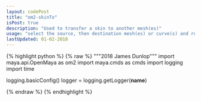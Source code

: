 ```yaml
---
layout: codePost
title: "om2-skinTo"
isPost: true
description: "Used to transfer a skin to another mesh(es)"
usage: "select the source, then destination mesh(es) or curve(s) and run skinTo()"
lastUpdated: 01-02-2018
---
```


{% highlight python %}
{% raw %}
"""2018 James Dunlop"""
import maya.api.OpenMaya as om2
import maya.cmds as cmds
import logging
import time

logging.basicConfig()
logger = logging.getLogger(__name__)


{% endraw %}
{% endhighlight %}